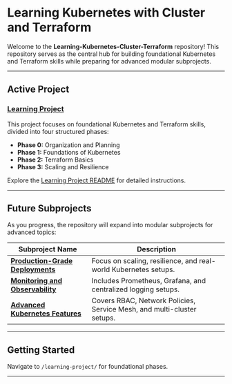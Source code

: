 # **Learning Kubernetes with Cluster and Terraform**

Welcome to the **Learning-Kubernetes-Cluster-Terraform** repository! This repository serves as the central hub for building foundational Kubernetes and Terraform skills while preparing for advanced modular subprojects.

---

## **Active Project**

### [Learning Project](./learning-project/README.md)

This project focuses on foundational Kubernetes and Terraform skills, divided into four structured phases:
- **Phase 0:** Organization and Planning
- **Phase 1:** Foundations of Kubernetes
- **Phase 2:** Terraform Basics
- **Phase 3:** Scaling and Resilience

Explore the [Learning Project README](./learning-project/README.md) for detailed instructions.

---

## **Future Subprojects**

As you progress, the repository will expand into modular subprojects for advanced topics:

| **Subproject Name**                  | **Description**                                                                 |
|--------------------------------------|---------------------------------------------------------------------------------|
| **[Production-Grade Deployments](./future-projects/production-grade-deployments/README.md)**     | Focus on scaling, resilience, and real-world Kubernetes setups.                 |
| **[Monitoring and Observability](./future-projects/monitoring-and-observability/README.md)**     | Includes Prometheus, Grafana, and centralized logging setups.                   |
| **[Advanced Kubernetes Features](./future-projects/advanced-kubernetes-features/README.md)**     | Covers RBAC, Network Policies, Service Mesh, and multi-cluster setups.          |

---

## **Getting Started**

Navigate to `/learning-project/` for foundational phases.

---

